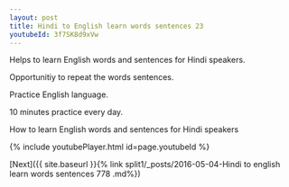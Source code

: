 ```yaml
---
layout: post
title: Hindi to English learn words sentences 23 
youtubeId: 3f7SK8d9xVw
---
```

 
 
Helps to learn English words and sentences for Hindi speakers.

Opportunitiy to repeat the words sentences. 

Practice English language. 
 
10 minutes practice every day. 
 
How to learn English words and sentences for Hindi speakers 
 
{% include youtubePlayer.html id=page.youtubeId %}
 
 
[Next]({{ site.baseurl }}{% link  split1/_posts/2016-05-04-Hindi to english learn words sentences 778 .md%})
 
